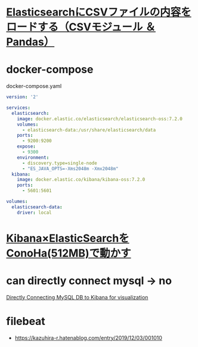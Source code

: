 
# [ElasticsearchにCSVファイルの内容をロードする（CSVモジュール ＆ Pandas）](https://kazuhira-r.hatenablog.com/entry/2020/01/01/012853)

# docker-compose
docker-compose.yaml 
```yaml
version: '2'

services:
  elasticsearch:
    image: docker.elastic.co/elasticsearch/elasticsearch-oss:7.2.0
    volumes:
      - elasticsearch-data:/usr/share/elasticsearch/data
    ports:
      - 9200:9200
    expose:
      - 9300
    environment:
      - discovery.type=single-node
      - "ES_JAVA_OPTS=-Xms2048m -Xmx2048m"
  kibana:
    image: docker.elastic.co/kibana/kibana-oss:7.2.0
    ports:
      - 5601:5601

volumes:
  elasticsearch-data:
    driver: local
```

# [Kibana×ElasticSearchをConoHa(512MB)で動かす](https://country-dev.hatenablog.com/entry/2017/09/25/000759)

# can directly connect mysql -> no
[Directly Connecting MySQL DB to Kibana for visualization](https://discuss.elastic.co/t/directly-connecting-mysql-db-to-kibana-for-visualization/239982)

# filebeat
- https://kazuhira-r.hatenablog.com/entry/2019/12/03/001010

<!--stackedit_data:
eyJoaXN0b3J5IjpbLTE1NDQzMjQxNThdfQ==
-->